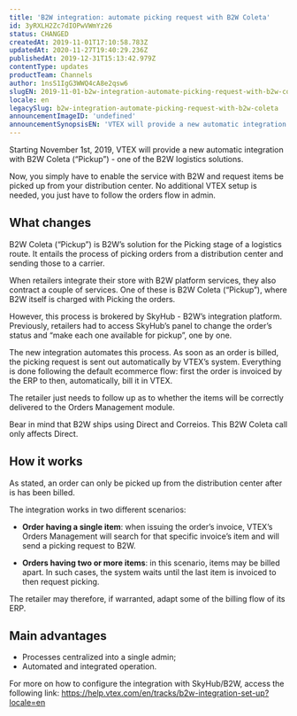 ```yaml
---
title: 'B2W integration: automate picking request with B2W Coleta'
id: 3yRXLH2Zc7dIOPwVWmYz26
status: CHANGED
createdAt: 2019-11-01T17:10:58.783Z
updatedAt: 2020-11-27T19:40:29.236Z
publishedAt: 2019-12-31T15:13:42.979Z
contentType: updates
productTeam: Channels
author: 1nsS1IgG3WWQ4cA8e2qsw6
slugEN: 2019-11-01-b2w-integration-automate-picking-request-with-b2w-coleta
locale: en
legacySlug: b2w-integration-automate-picking-request-with-b2w-coleta
announcementImageID: 'undefined'
announcementSynopsisEN: 'VTEX will provide a new automatic integration with B2W Coleta (“Pickup”) - one of the B2W logistics solutions'
---
```


Starting November 1st, 2019, VTEX will provide a new automatic integration with B2W Coleta (“Pickup”) - one of the B2W logistics solutions.

Now, you simply have to enable the service with B2W and request items be picked up from your distribution center. No additional VTEX setup is needed, you just have to follow the orders flow in admin.

## What changes
 
B2W Coleta (“Pickup”) is B2W’s solution for the Picking stage of a logistics route. It entails the process of picking orders from a distribution center and sending those to a carrier.

When retailers integrate their store with B2W platform services, they also contract a couple of services. One of these is B2W Coleta (“Pickup”), where B2W itself is charged with Picking the orders.
 
However, this process is brokered by SkyHub - B2W’s integration platform. Previously, retailers had to access SkyHub’s panel to change the order’s status and “make each one available for pickup”, one by one.

The new integration automates this process. As soon as an order is billed, the picking request is sent out automatically by VTEX’s system. Everything is done following the default ecommerce flow: first the order is invoiced by the ERP to then, automatically, bill it in VTEX. 
 
The retailer just needs to follow up as to whether the items will be correctly delivered to the Orders Management module.
 
Bear in mind that B2W ships using Direct and Correios. This B2W Coleta call only affects Direct. 

## How it works
As stated, an order can only be picked up from the distribution center after is has been billed.

The integration works in two different scenarios:

- __Order having a single item__: when issuing the order’s invoice, VTEX’s Orders Management will search for that specific invoice’s item and will send a picking request to B2W.

- __Orders having two or more items__: in this scenario, items may be billed apart. In such cases, the system waits until the last item is invoiced to then request picking.

The retailer may therefore, if warranted, adapt some of the billing flow of its ERP.

## Main advantages

- Processes centralized into a single admin;
- Automated and integrated operation.

For more on how to configure the integration with SkyHub/B2W, access the following link: https://help.vtex.com/en/tracks/b2w-integration-set-up?locale=en
